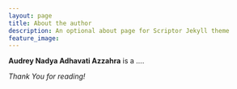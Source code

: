 ```yaml
---
layout: page
title: About the author
description: An optional about page for Scriptor Jekyll theme
feature_image: 
---
```


**Audrey Nadya Adhavati Azzahra** is a ....

*Thank You for reading!*
